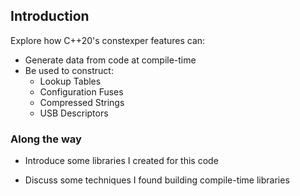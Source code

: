 ## Introduction

Explore how C++20's constexper features can:

- Generate data from code at compile-time
  <!-- .element: class="fragment" -->
- Be used to construct:
    <!-- .element: class="fragment" -->
  - Lookup Tables
    <!-- .element: class="fragment" -->
  - Configuration Fuses
    <!-- .element: class="fragment" -->
  - Compressed Strings
    <!-- .element: class="fragment" -->
  - USB Descriptors
    <!-- .element: class="fragment" -->



<!-- down -->
### Along the way

- Introduce some libraries I created for this code
<!-- .element: class="fragment" -->
- Discuss some techniques I found building compile-time libraries
<!-- .element: class="fragment" -->
